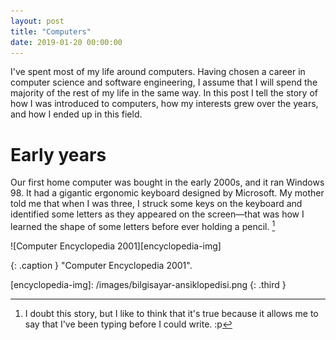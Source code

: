 ```yaml
---
layout: post
title: "Computers"
date: 2019-01-20 00:00:00
---
```


I've spent most of my life around computers. Having chosen a career in computer science and software engineering, I assume that I will spend the majority of the rest of my life in the same way. In this post I tell the story of how I was introduced to computers, how my interests grew over the years, and how I ended up in this field.

# Early years

Our first home computer was bought in the early 2000s, and it ran Windows 98. It had a gigantic ergonomic keyboard designed by Microsoft. My mother told me that when I was three, I struck some keys on the keyboard and identified some letters as they appeared on the screen—that was how I learned the shape of some letters before ever holding a pencil. [^1]

![Computer Encyclopedia 2001][encyclopedia-img]

{: .caption } "Computer Encyclopedia 2001".

[^1]: I doubt this story, but I like to think that it's true because it allows me to say that I've been typing before I could write. :p

[encyclopedia-img]: /images/bilgisayar-ansiklopedisi.png {: .third }

